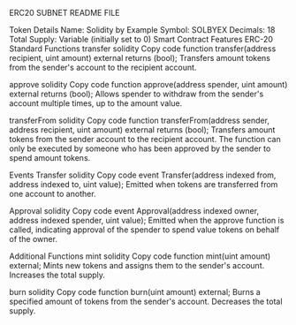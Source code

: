 ERC20 SUBNET README FILE

Token Details
Name: Solidity by Example
Symbol: SOLBYEX
Decimals: 18
Total Supply: Variable (initially set to 0)
Smart Contract Features
ERC-20 Standard Functions
transfer
solidity
Copy code
function transfer(address recipient, uint amount) external returns (bool);
Transfers amount tokens from the sender's account to the recipient account.

approve
solidity
Copy code
function approve(address spender, uint amount) external returns (bool);
Allows spender to withdraw from the sender's account multiple times, up to the amount value.

transferFrom
solidity
Copy code
function transferFrom(address sender, address recipient, uint amount) external returns (bool);
Transfers amount tokens from the sender account to the recipient account. The function can only be executed by someone who has been approved by the sender to spend amount tokens.

Events
Transfer
solidity
Copy code
event Transfer(address indexed from, address indexed to, uint value);
Emitted when tokens are transferred from one account to another.

Approval
solidity
Copy code
event Approval(address indexed owner, address indexed spender, uint value);
Emitted when the approve function is called, indicating approval of the spender to spend value tokens on behalf of the owner.

Additional Functions
mint
solidity
Copy code
function mint(uint amount) external;
Mints new tokens and assigns them to the sender's account. Increases the total supply.

burn
solidity
Copy code
function burn(uint amount) external;
Burns a specified amount of tokens from the sender's account. Decreases the total supply.
